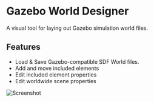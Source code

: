 # Gazebo World Designer
A visual tool for laying out Gazebo simulation world files.

## Features
- Load & Save Gazebo-compatible SDF World files.
- Add and move included elements
- Edit included element properties
- Edit worldwide scene properties

![Screenshot](https://raw.githubusercontent.com/wiki/barulicm/GazeboWorldDesigner/GWDScreenshot.png)
